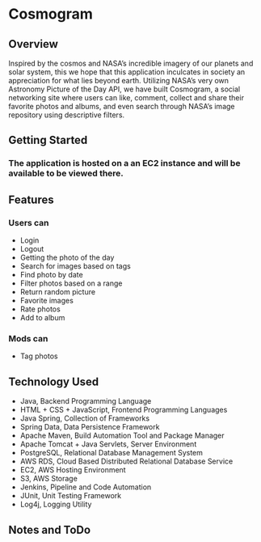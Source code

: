 # Cosmogram


## Overview
Inspired by the cosmos and NASA’s incredible imagery of our planets and solar system, this we hope that this application inculcates in society an appreciation for what lies beyond earth. Utilizing NASA’s very own Astronomy Picture of the Day API, we have built Cosmogram, a social networking site where users can like, comment, collect and share their favorite photos and albums, and even search through NASA’s image repository using descriptive filters.


## Getting Started
### The application is hosted on a an EC2 instance and will be available to be viewed there.


## Features
### Users can
- Login
- Logout
- Getting the photo of the day
- Search for images based on tags
- Find photo by date
- Filter photos based on a range
- Return random picture
- Favorite images
- Rate photos
- Add to album
### Mods can
- Tag photos


## Technology Used
- Java, Backend Programming Language
- HTML + CSS + JavaScript, Frontend Programming Languages
- Java Spring, Collection of Frameworks
- Spring Data, Data Persistence Framework 
- Apache Maven, Build Automation Tool and Package Manager
- Apache Tomcat + Java Servlets, Server Environment
- PostgreSQL, Relational Database Management System
- AWS RDS, Cloud Based Distributed Relational Database Service
- EC2, AWS Hosting Environment
- S3, AWS Storage
- Jenkins, Pipeline and Code Automation
- JUnit, Unit Testing Framework
- Log4j, Logging Utility


## Notes and ToDo
